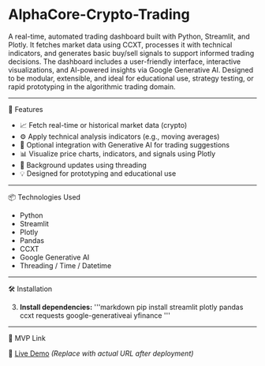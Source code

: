 # AlphaCore-Crypto-Trading
A real-time, automated trading dashboard built with Python, Streamlit, and Plotly. It fetches market data using CCXT, processes it with technical indicators, and generates basic buy/sell signals to support informed trading decisions. The dashboard includes a user-friendly interface, interactive visualizations, and AI-powered insights via Google Generative AI. Designed to be modular, extensible, and ideal for educational use, strategy testing, or rapid prototyping in the algorithmic trading domain.

---

 🚀 Features

- 📈 Fetch real-time or historical market data (crypto)
- ⚙️ Apply technical analysis indicators (e.g., moving averages)
- 🧠 Optional integration with Generative AI for trading suggestions
- 📊 Visualize price charts, indicators, and signals using Plotly
- 🔁 Background updates using threading
- 💡 Designed for prototyping and educational use

---

📦 Technologies Used

- Python
- Streamlit
- Plotly
- Pandas 
- CCXT 
- Google Generative AI 
- Threading / Time / Datetime

---

🛠️ Installation

3. **Install dependencies:**
'''markdown
   pip install streamlit plotly pandas ccxt requests google-generativeai yfinance
'''
   
---

📌 MVP Link

🔗 [Live Demo](https://your-streamlit-url.streamlit.app) *(Replace with actual URL after deployment)*

